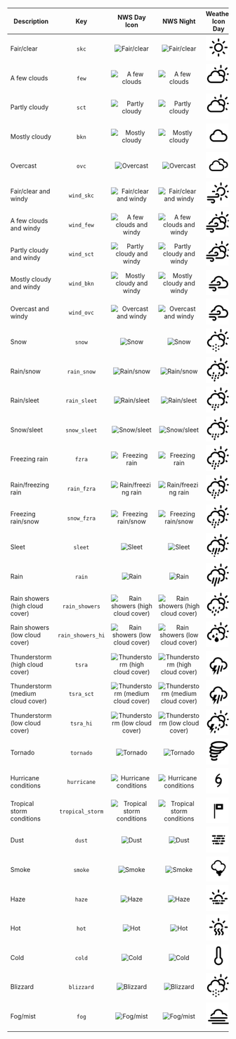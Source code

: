 |Description|Key|NWS Day Icon|NWS Night|Weather Icon Day|Weather Icon Night|
|---|:--:|:--:|:--:|:--:|:--:|
|Fair/clear|`skc`|![Fair/clear](https://api.weather.gov/icons/land/day/skc?size=medium)|![Fair/clear](https://api.weather.gov/icons/land/night/skc?size=medium)|![Fair/clear](./src/static/png/wi-day-sunny.png)|![Fair/clear](./src/static/png/wi-night-clear.png)|
|A few clouds|`few`|![A few clouds](https://api.weather.gov/icons/land/day/few?size=medium)|![A few clouds](https://api.weather.gov/icons/land/night/few?size=medium)|![A few clouds](./src/static/png/wi-day-cloudy.png)|![A few clouds](./src/static/png/wi-night-alt-cloudy.png)|
|Partly cloudy|`sct`|![Partly cloudy](https://api.weather.gov/icons/land/day/sct?size=medium)|![Partly cloudy](https://api.weather.gov/icons/land/night/sct?size=medium)|![Partly cloudy](./src/static/png/wi-day-cloudy.png)|![Partly cloudy](./src/static/png/wi-night-alt-cloudy.png)|
|Mostly cloudy|`bkn`|![Mostly cloudy](https://api.weather.gov/icons/land/day/bkn?size=medium)|![Mostly cloudy](https://api.weather.gov/icons/land/night/bkn?size=medium)|![Mostly cloudy](./src/static/png/wi-cloud.png)|![Mostly cloudy](./src/static/png/wi-cloud.png)|
|Overcast|`ovc`|![Overcast](https://api.weather.gov/icons/land/day/ovc?size=medium)|![Overcast](https://api.weather.gov/icons/land/night/ovc?size=medium)|![Overcast](./src/static/png/wi-cloudy.png)|![Overcast](./src/static/png/wi-cloudy.png)|
|Fair/clear and windy|`wind_skc`|![Fair/clear and windy](https://api.weather.gov/icons/land/day/wind_skc?size=medium)|![Fair/clear and windy](https://api.weather.gov/icons/land/night/wind_skc?size=medium)|![Fair/clear and windy](./src/static/png/wi-day-windy.png)|![Fair/clear and windy](./src/static/png/wi-strong-wind.png)|
|A few clouds and windy|`wind_few`|![A few clouds and windy](https://api.weather.gov/icons/land/day/wind_few?size=medium)|![A few clouds and windy](https://api.weather.gov/icons/land/night/wind_few?size=medium)|![A few clouds and windy](./src/static/png/wi-day-cloudy-gusts.png)|![A few clouds and windy](./src/static/png/wi-night-alt-cloudy-gusts.png)|
|Partly cloudy and windy|`wind_sct`|![Partly cloudy and windy](https://api.weather.gov/icons/land/day/wind_sct?size=medium)|![Partly cloudy and windy](https://api.weather.gov/icons/land/night/wind_sct?size=medium)|![Partly cloudy and windy](./src/static/png/wi-day-cloudy-gusts.png)|![Partly cloudy and windy](./src/static/png/wi-night-alt-cloudy-gusts.png)|
|Mostly cloudy and windy|`wind_bkn`|![Mostly cloudy and windy](https://api.weather.gov/icons/land/day/wind_bkn?size=medium)|![Mostly cloudy and windy](https://api.weather.gov/icons/land/night/wind_bkn?size=medium)|![Mostly cloudy and windy](./src/static/png/wi-cloudy-gusts.png)|![Mostly cloudy and windy](./src/static/png/wi-cloudy-gusts.png)|
|Overcast and windy|`wind_ovc`|![Overcast and windy](https://api.weather.gov/icons/land/day/wind_ovc?size=medium)|![Overcast and windy](https://api.weather.gov/icons/land/night/wind_ovc?size=medium)|![Overcast and windy](./src/static/png/wi-cloudy-gusts.png)|![Overcast and windy](./src/static/png/wi-cloudy-gusts.png)|
|Snow|`snow`|![Snow](https://api.weather.gov/icons/land/day/snow?size=medium)|![Snow](https://api.weather.gov/icons/land/night/snow?size=medium)|![Snow](./src/static/png/wi-day-snow.png)|![Snow](./src/static/png/wi-night-snow.png)|
|Rain/snow|`rain_snow`|![Rain/snow](https://api.weather.gov/icons/land/day/rain_snow?size=medium)|![Rain/snow](https://api.weather.gov/icons/land/night/rain_snow?size=medium)|![Rain/snow](./src/static/png/wi-day-rain-mix.png)|![Rain/snow](./src/static/png/wi-night-alt-rain-mix.png)|
|Rain/sleet|`rain_sleet`|![Rain/sleet](https://api.weather.gov/icons/land/day/rain_sleet?size=medium)|![Rain/sleet](https://api.weather.gov/icons/land/night/rain_sleet?size=medium)|![Rain/sleet](./src/static/png/wi-day-sleet.png)|![Rain/sleet](./src/static/png/wi-night-alt-sleet.png)|
|Snow/sleet|`snow_sleet`|![Snow/sleet](https://api.weather.gov/icons/land/day/snow_sleet?size=medium)|![Snow/sleet](https://api.weather.gov/icons/land/night/snow_sleet?size=medium)|![Snow/sleet](./src/static/png/wi-day-sleet.png)|![Snow/sleet](./src/static/png/wi-night-alt-sleet.png)|
|Freezing rain|`fzra`|![Freezing rain](https://api.weather.gov/icons/land/day/fzra?size=medium)|![Freezing rain](https://api.weather.gov/icons/land/night/fzra?size=medium)|![Freezing rain](./src/static/png/wi-day-rain-mix.png)|![Freezing rain](./src/static/png/wi-night-alt-rain-mix.png)|
|Rain/freezing rain|`rain_fzra`|![Rain/freezing rain](https://api.weather.gov/icons/land/day/rain_fzra?size=medium)|![Rain/freezing rain](https://api.weather.gov/icons/land/night/rain_fzra?size=medium)|![Rain/freezing rain](./src/static/png/wi-day-rain-mix.png)|![Rain/freezing rain](./src/static/png/wi-night-alt-rain-mix.png)|
|Freezing rain/snow|`snow_fzra`|![Freezing rain/snow](https://api.weather.gov/icons/land/day/snow_fzra?size=medium)|![Freezing rain/snow](https://api.weather.gov/icons/land/night/snow_fzra?size=medium)|![Freezing rain/snow](./src/static/png/wi-day-rain-mix.png)|![Freezing rain/snow](./src/static/png/wi-night-alt-rain-mix.png)|
|Sleet|`sleet`|![Sleet](https://api.weather.gov/icons/land/day/sleet?size=medium)|![Sleet](https://api.weather.gov/icons/land/night/sleet?size=medium)|![Sleet](./src/static/png/wi-day-hail.png)|![Sleet](./src/static/png/wi-night-alt-hail.png)|
|Rain|`rain`|![Rain](https://api.weather.gov/icons/land/day/rain?size=medium)|![Rain](https://api.weather.gov/icons/land/night/rain?size=medium)|![Rain](./src/static/png/wi-day-rain.png)|![Rain](./src/static/png/wi-night-alt-rain.png)|
|Rain showers (high cloud cover)|`rain_showers`|![Rain showers (high cloud cover)](https://api.weather.gov/icons/land/day/rain_showers?size=medium)|![Rain showers (high cloud cover)](https://api.weather.gov/icons/land/night/rain_showers?size=medium)|![Rain showers (high cloud cover)](./src/static/png/wi-day-showers.png)|![Rain showers (high cloud cover)](./src/static/png/wi-night-alt-showers.png)|
|Rain showers (low cloud cover)|`rain_showers_hi`|![Rain showers (low cloud cover)](https://api.weather.gov/icons/land/day/rain_showers_hi?size=medium)|![Rain showers (low cloud cover)](https://api.weather.gov/icons/land/night/rain_showers_hi?size=medium)|![Rain showers (low cloud cover)](./src/static/png/wi-day-sprinkle.png)|![Rain showers (low cloud cover)](./src/static/png/wi-night-alt-sprinkle.png)|
|Thunderstorm (high cloud cover)|`tsra`|![Thunderstorm (high cloud cover)](https://api.weather.gov/icons/land/day/tsra?size=medium)|![Thunderstorm (high cloud cover)](https://api.weather.gov/icons/land/night/tsra?size=medium)|![Thunderstorm (high cloud cover)](./src/static/png/wi-thunderstorm.png)|![Thunderstorm (high cloud cover)](./src/static/png/wi-thunderstorm.png)|
|Thunderstorm (medium cloud cover)|`tsra_sct`|![Thunderstorm (medium cloud cover)](https://api.weather.gov/icons/land/day/tsra_sct?size=medium)|![Thunderstorm (medium cloud cover)](https://api.weather.gov/icons/land/night/tsra_sct?size=medium)|![Thunderstorm (medium cloud cover)](./src/static/png/wi-thunderstorm.png)|![Thunderstorm (medium cloud cover)](./src/static/png/wi-thunderstorm.png)|
|Thunderstorm (low cloud cover)|`tsra_hi`|![Thunderstorm (low cloud cover)](https://api.weather.gov/icons/land/day/tsra_hi?size=medium)|![Thunderstorm (low cloud cover)](https://api.weather.gov/icons/land/night/tsra_hi?size=medium)|![Thunderstorm (low cloud cover)](./src/static/png/wi-day-storm-showers.png)|![Thunderstorm (low cloud cover)](./src/static/png/wi-night-alt-storm-showers.png)|
|Tornado|`tornado`|![Tornado](https://api.weather.gov/icons/land/day/tornado?size=medium)|![Tornado](https://api.weather.gov/icons/land/night/tornado?size=medium)|![Tornado](./src/static/png/wi-tornado.png)|![Tornado](./src/static/png/wi-tornado.png)|
|Hurricane conditions|`hurricane`|![Hurricane conditions](https://api.weather.gov/icons/land/day/hurricane?size=medium)|![Hurricane conditions](https://api.weather.gov/icons/land/night/hurricane?size=medium)|![Hurricane conditions](./src/static/png/wi-hurricane.png)|![Hurricane conditions](./src/static/png/wi-hurricane.png)|
|Tropical storm conditions|`tropical_storm`|![Tropical storm conditions](https://api.weather.gov/icons/land/day/tropical_storm?size=medium)|![Tropical storm conditions](https://api.weather.gov/icons/land/night/tropical_storm?size=medium)|![Tropical storm conditions](./src/static/png/wi-storm-warning.png)|![Tropical storm conditions](./src/static/png/wi-storm-warning.png)|
|Dust|`dust`|![Dust](https://api.weather.gov/icons/land/day/dust?size=medium)|![Dust](https://api.weather.gov/icons/land/night/dust?size=medium)|![Dust](./src/static/png/wi-dust.png)|![Dust](./src/static/png/wi-dust.png)|
|Smoke|`smoke`|![Smoke](https://api.weather.gov/icons/land/day/smoke?size=medium)|![Smoke](https://api.weather.gov/icons/land/night/smoke?size=medium)|![Smoke](./src/static/png/wi-smoke.png)|![Smoke](./src/static/png/wi-smoke.png)|
|Haze|`haze`|![Haze](https://api.weather.gov/icons/land/day/haze?size=medium)|![Haze](https://api.weather.gov/icons/land/night/haze?size=medium)|![Haze](./src/static/png/wi-day-haze.png)|![Haze](./src/static/png/wi-day-haze.png)|
|Hot|`hot`|![Hot](https://api.weather.gov/icons/land/day/hot?size=medium)|![Hot](https://api.weather.gov/icons/land/night/hot?size=medium)|![Hot](./src/static/png/wi-hot.png)|![Hot](./src/static/png/wi-hot.png)|
|Cold|`cold`|![Cold](https://api.weather.gov/icons/land/day/cold?size=medium)|![Cold](https://api.weather.gov/icons/land/night/cold?size=medium)|![Cold](./src/static/png/wi-thermometer-exterior.png)|![Cold](./src/static/png/wi-thermometer-exterior.png)|
|Blizzard|`blizzard`|![Blizzard](https://api.weather.gov/icons/land/day/blizzard?size=medium)|![Blizzard](https://api.weather.gov/icons/land/night/blizzard?size=medium)|![Blizzard](./src/static/png/wi-day-snow.png)|![Blizzard](./src/static/png/wi-night-snow.png)|
|Fog/mist|`fog`|![Fog/mist](https://api.weather.gov/icons/land/day/fog?size=medium)|![Fog/mist](https://api.weather.gov/icons/land/night/fog?size=medium)|![Fog/mist](./src/static/png/wi-fog.png)|![Fog/mist](./src/static/png/wi-night-fog.png)|
